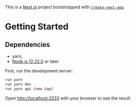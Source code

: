 This is a [Next.js](https://nextjs.org/) project bootstrapped with [`create-next-app`](https://github.com/vercel/next.js/tree/canary/packages/create-next-app).

# Getting Started

## Dependencies

- yarn,
- [Node.js 12.22.0](https://nodejs.org/en/) or later

First, run the development server:

```bash
run yarn
run yarn dev
run yarn api (new tap)
```

Open [http://localhost:3333](http://localhost:3333) with your browser to see the result.
